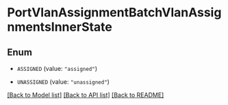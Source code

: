 # PortVlanAssignmentBatchVlanAssignmentsInnerState

## Enum


* `ASSIGNED` (value: `"assigned"`)

* `UNASSIGNED` (value: `"unassigned"`)


[[Back to Model list]](../README.md#documentation-for-models) [[Back to API list]](../README.md#documentation-for-api-endpoints) [[Back to README]](../README.md)


